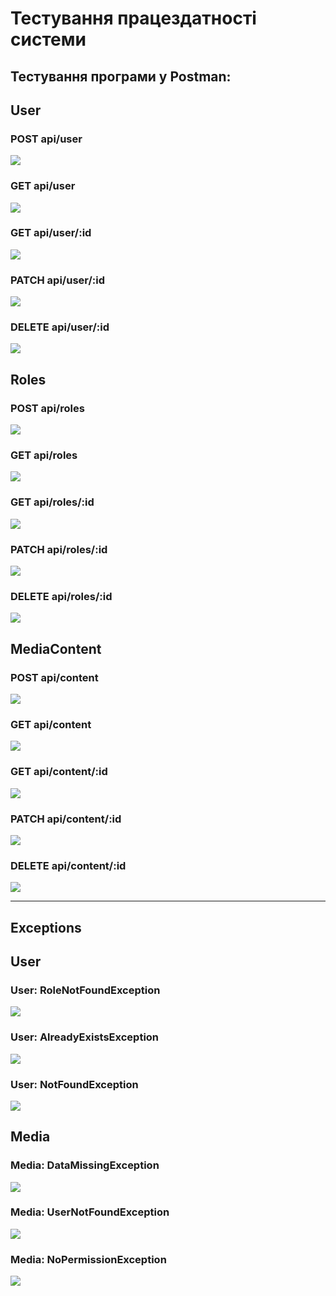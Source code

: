 # Тестування працездатності системи

## Тестування програми у Postman:

## User

### POST api/user

<img src="./media/user/post-user.png">

### GET api/user

<img src="./media/user/get-users.png">

### GET api/user/:id

<img src="./media/user/get-user-by-id.png">

### PATCH api/user/:id

<img src="./media/user/patch-user.png">

### DELETE api/user/:id

<img src="./media/user/delete-user.png">

## Roles

### POST api/roles

<img src="./media/roles/post-role.png">

### GET api/roles

<img src="./media/roles/get-roles.png">

### GET api/roles/:id

<img src="./media/roles/get-role-by-id.png">

### PATCH api/roles/:id

<img src="./media/roles/patch-role.png">

### DELETE api/roles/:id

<img src="./media/roles/delete-role.png">

## MediaContent

### POST api/content

<img src="./media/mediaContent/post-media.png">

### GET api/content

<img src="./media/mediaContent/get-media.png">

### GET api/content/:id

<img src="./media/mediaContent/get-media.png">

### PATCH api/content/:id

<img src="./media/mediaContent/patch-media.png">

### DELETE api/content/:id

<img src="./media/mediaContent/delete-media.png">

---

## Exceptions

## User

### User: RoleNotFoundException

<img src="./media/user/user-RoleNotFoundException.png">

### User: AlreadyExistsException

<img src="./media/user/user-AlreadyExistsException.png">

### User: NotFoundException

<img src="./media/user/user-NotFoundException.png">

## Media

### Media: DataMissingException

<img src="./media/mediaContent/media-DataMissingException.png">

### Media: UserNotFoundException

<img src="./media/mediaContent/media-UserNotFoundException.png">

### Media: NoPermissionException

<img src="./media/mediaContent/media-NoPermissionException.png">
